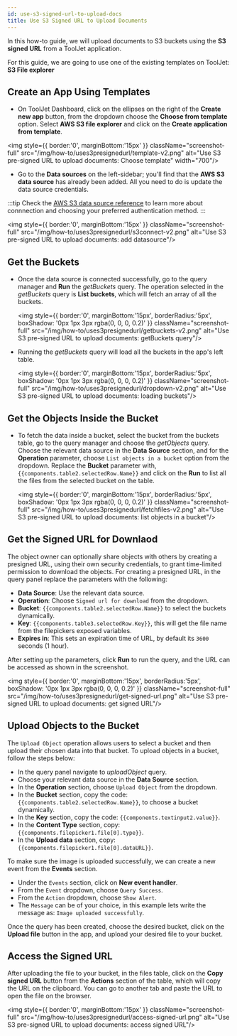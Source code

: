 ```yaml
---
id: use-s3-signed-url-to-upload-docs
title: Use S3 Signed URL to Upload Documents
---
```

<div style={{paddingBottom:'24px'}}>

In this how-to guide, we will upload documents to S3 buckets using the **S3 signed URL** from a ToolJet application.

For this guide, we are going to use one of the existing templates on ToolJet: **S3 File explorer**

</div>

<div>

## Create an App Using Templates

- On ToolJet Dashboard, click on the ellipses on the right of the **Create new app** button, from the dropdown choose the **Choose from template** option. Select **AWS S3 file explorer** and click on the **Create application from template**.


<div style={{textAlign: 'left'}}>

<img style={{ border:'0', marginBottom:'15px' }} className="screenshot-full" src="/img/how-to/uses3presignedurl/template-v2.png" alt="Use S3 pre-signed URL to upload documents: Choose template" width="700"/>

</div>  

- Go to the **Data sources** on the left-sidebar; you'll find that the **AWS S3 data source** has already been added. All you need to do is update the data source credentials.

:::tip
Check the [AWS S3 data source reference](/docs/data-sources/s3) to learn more about connnection and choosing your preferred authentication method.
:::

<div style={{textAlign: 'left'}}>

<img style={{ border:'0', marginBottom:'15px' }} className="screenshot-full" src="/img/how-to/uses3presignedurl/s3connect-v2.png" alt="Use S3 pre-signed URL to upload documents: add datasource"/>

</div>

</div>

<div>

## Get the Buckets

- Once the data source is connected successfully, go to the query manager and **Run** the *getBuckets* query. The operation selected in the *getBuckets* query is **List buckets**, which will fetch an array of all the buckets.

  <div style={{textAlign: 'center'}}>

  <img style={{ border:'0', marginBottom:'15px', borderRadius:'5px', boxShadow: '0px 1px 3px rgba(0, 0, 0, 0.2)' }} className="screenshot-full" src="/img/how-to/uses3presignedurl/getbuckets-v2.png" alt="Use S3 pre-signed URL to upload documents: getBuckets query"/>

  </div>

- Running the *getBuckets* query will load all the buckets in the app's left table.



  <div style={{textAlign: 'center'}}>

  <img style={{ border:'0', marginBottom:'15px', borderRadius:'5px', boxShadow: '0px 1px 3px rgba(0, 0, 0, 0.2)' }} className="screenshot-full" src="/img/how-to/uses3presignedurl/dropdown-v2.png" alt="Use S3 pre-signed URL to upload documents: loading buckets"/>

  </div>

</div>

<div>

## Get the Objects Inside the Bucket

- To fetch the data inside a bucket, select the bucket from the buckets table, go to the query manager and choose the *getObjects* query. Choose the relevant data source in the **Data Source** section, and for the **Operation** parameter, choose `List objects in a bucket` option from the dropdown. Replace the **Bucket** parameter with, `{{components.table2.selectedRow.Name}}` and click on the **Run** to list all the files from the selected bucket on the table.



  <div style={{textAlign: 'center'}}>

  <img style={{ border:'0', marginBottom:'15px', borderRadius:'5px', boxShadow: '0px 1px 3px rgba(0, 0, 0, 0.2)' }} className="screenshot-full" src="/img/how-to/uses3presignedurl/fetchfiles-v2.png" alt="Use S3 pre-signed URL to upload documents: list objects in a bucket"/>

  </div>

</div>

<div>

## Get the Signed URL for Downlaod

The object owner can optionally share objects with others by creating a presigned URL, using their own security credentials, to grant time-limited permission to download the objects. For creating a presigned URL, in the query panel replace the parameters with the following:

- **Data Source**: Use the relevant data source.
- **Operation**: Choose `Signed url for download` from the dropdown.
- **Bucket**: `{{components.table2.selectedRow.Name}}` to select the buckets dynamically.
- **Key**: `{{components.table3.selectedRow.Key}}`, this will get the file name from the filepickers exposed variables.
- **Expires in**: This sets an expiration time of URL, by default its `3600` seconds (1 hour).

After setting up the parameters, click **Run** to run the query, and the URL can be accessed as shown in the screenshot.

  <div style={{textAlign: 'center'}}>

  <img style={{ border:'0', marginBottom:'15px', borderRadius:'5px', boxShadow: '0px 1px 3px rgba(0, 0, 0, 0.2)' }} className="screenshot-full" src="/img/how-to/uses3presignedurl/get-signed-url.png" alt="Use S3 pre-signed URL to upload documents: get signed URL"/>

  </div>

</div>

<div>

## Upload Objects to the Bucket

The `Upload Object` operation allows users to select a bucket and then upload their chosen data into that bucket. To upload objects in a bucket, follow the steps below:

- In the query panel navigate to *uploadObject* query.
- Choose your relevant data source in the **Data Source** section.
- In the **Operation** section, choose `Upload Object` from the dropdown.
- In the **Bucket** section, copy the code: `{{components.table2.selectedRow.Name}}`, to choose a bucket dynamically.
- In the **Key** section, copy the code: `{{components.textinput2.value}}`.
- In the **Content Type** section, copy: `{{components.filepicker1.file[0].type}}`.
- In the **Upload data** section, copy: `{{components.filepicker1.file[0].dataURL}}`.

To make sure the image is uploaded successfully, we can create a new event from the **Events** section.
- Under the `Events` section, click on **New event handler**.
- From the `Event` dropdown, choose `Query Success`.
- From the `Action` dropdown, choose `Show Alert`.
- The `Message` can be of your choice, in this example lets write the message as: `Image uploaded successfully`.

Once the query has been created, choose the desired bucket, click on the **Upload file** button in the app, and upload your desired file to your bucket.

</div>

<div>

## Access the Signed URL

After uploading the file to your bucket, in the files table, click on the **Copy signed URL** button from the **Actions** section of the table, which will copy the URL on the clipboard. You can go to another tab and paste the URL to open the file on the browser.

  <div style={{textAlign: 'center'}}>

  <img style={{ border:'0', marginBottom:'15px' }} className="screenshot-full" src="/img/how-to/uses3presignedurl/access-signed-url.png" alt="Use S3 pre-signed URL to upload documents: access signed URL"/>

  </div>

</div>